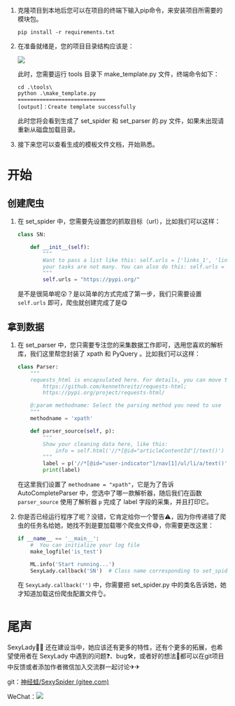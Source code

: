 1. 克隆项目到本地后您可以在项目的终端下输入pip命令，来安装项目所需要的模块包。

   ```shell
   pip install -r requirements.txt
   ```

2. 在准备就绪是，您的项目目录结构应该是：

   ![](https://i.bmp.ovh/imgs/2022/03/21076566c707b82a.png)

   此时，您需要运行 tools 目录下 make_template.py 文件，终端命令如下：

   ```shell
   cd .\tools\
   python .\make_template.py
   ============================
   [output]：Create template successfully
   ```

   

   此时您将会看到生成了 set_spider 和 set_parser 的.py 文件，如果未出现请重新从磁盘加载目录。

3. 接下来您可以查看生成的模板文件文档，开始熟悉。

# 开始

## 创建爬虫

1. 在 set_spider 中，您需要先设置您的抓取目标（url），比如我们可以这样：

   ```python
   class SN:
   
       def __init__(self):
           """
           Want to pass a list like this: self.urls = ['links_1', 'links_2']
           your tasks are not many. You can also do this: self.urls = 'link'
           """
           self.urls = "https://pypi.org/"
   ```

   是不是很简单呢😲？是以简单的方式完成了第一步，我们只需要设置 `self.urls` 即可，爬虫就创建完成了是😋

## 拿到数据

1. 在 set_parser 中，您只需要专注您的采集数据工作即可，选用您喜欢的解析库，我们这里帮您封装了 xpath 和 PyQuery 。比如我们可以这样：

   ```python
   class Parser:
       """
       requests_html is encapsulated here. For details, you can move to:
           https://github.com/kennethreitz/requests-html;
           https://pypi.org/project/requests-html/
   
       @:param methodname: Select the parsing method you need to use
       """
       methodname = 'xpath'
   
       def parser_source(self, p):
           """
           Show your cleaning data here, like this:
               info = self.html('//*[@id="articleContentId"]/text()')
           """
           label = p('//*[@id="user-indicator"]/nav[1]/ul/li/a/text()')
           print(label)
   ```

   在这里我们设置了 `methodname = "xpath"`，它是为了告诉 AutoCompleteParser 中，您选中了哪一款解析器，随后我们在函数 `parser_source` 使用了解析器 `p` 完成了 label 字段的采集，并且打印它。

2. 你是否已经运行程序了呢？没错，它肯定给你一个警告⚠，因为你传递错了爬虫的任务名给她，她找不到是要加载哪个爬虫文件😅，你需要更改这里：

   ```python
   if __name__ == '__main__':
       #  You can initialize your log file
       make_logfile('is_test')
   
       ML.info('Start running...')
       SexyLady.callback('SN')  # Class name corresponding to set_spider.py
   ```

   在 `SexyLady.callback('')` 中，你需要把 set_spider.py 中的类名告诉她，她才知道加载这份爬虫配置文件👌。

# 尾声

SexyLady👱‍♀️ 还在建设当中，她应该还有更多的特性，还有个更多的拓展，也希望使用者在 SexyLady 中遇到的问题❓、bug🛠，或者好的想法🎈都可以在git项目中反馈或者添加作者微信加入交流群一起讨论✈✈

git：[神经蛙/SexySpider (gitee.com)](https://gitee.com/lone_time_no_see_CJ/SpiderAPI)

WeChat：![](https://i.bmp.ovh/imgs/2022/03/36cf4bccef33fe98.jpg)

